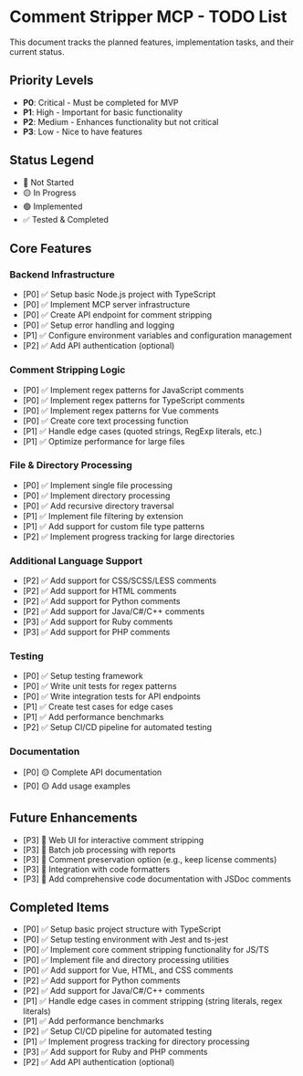 # Comment Stripper MCP - TODO List

This document tracks the planned features, implementation tasks, and their current status.

## Priority Levels
- **P0**: Critical - Must be completed for MVP
- **P1**: High - Important for basic functionality
- **P2**: Medium - Enhances functionality but not critical
- **P3**: Low - Nice to have features

## Status Legend
- 🔴 Not Started
- 🟡 In Progress
- 🟢 Implemented
- ✅ Tested & Completed

## Core Features

### Backend Infrastructure
- [P0] ✅ Setup basic Node.js project with TypeScript
- [P0] ✅ Implement MCP server infrastructure
- [P0] ✅ Create API endpoint for comment stripping
- [P0] ✅ Setup error handling and logging
- [P1] ✅ Configure environment variables and configuration management
- [P2] ✅ Add API authentication (optional)

### Comment Stripping Logic
- [P0] ✅ Implement regex patterns for JavaScript comments
- [P0] ✅ Implement regex patterns for TypeScript comments
- [P0] ✅ Implement regex patterns for Vue comments
- [P0] ✅ Create core text processing function
- [P1] ✅ Handle edge cases (quoted strings, RegExp literals, etc.)
- [P1] ✅ Optimize performance for large files

### File & Directory Processing
- [P0] ✅ Implement single file processing
- [P0] ✅ Implement directory processing
- [P0] ✅ Add recursive directory traversal
- [P1] ✅ Implement file filtering by extension
- [P1] ✅ Add support for custom file type patterns
- [P2] ✅ Implement progress tracking for large directories

### Additional Language Support
- [P2] ✅ Add support for CSS/SCSS/LESS comments
- [P2] ✅ Add support for HTML comments
- [P2] ✅ Add support for Python comments
- [P2] ✅ Add support for Java/C#/C++ comments
- [P3] ✅ Add support for Ruby comments
- [P3] ✅ Add support for PHP comments

### Testing
- [P0] ✅ Setup testing framework
- [P0] ✅ Write unit tests for regex patterns
- [P0] ✅ Write integration tests for API endpoints
- [P1] ✅ Create test cases for edge cases
- [P1] ✅ Add performance benchmarks
- [P2] ✅ Setup CI/CD pipeline for automated testing

### Documentation
- [P0] 🟡 Complete API documentation
- [P0] 🟡 Add usage examples

## Future Enhancements
- [P3] 🔴 Web UI for interactive comment stripping
- [P3] 🔴 Batch job processing with reports
- [P3] 🔴 Comment preservation option (e.g., keep license comments)
- [P3] 🔴 Integration with code formatters
- [P3] 🔴 Add comprehensive code documentation with JSDoc comments

## Completed Items
- [P0] ✅ Setup basic project structure with TypeScript
- [P0] ✅ Setup testing environment with Jest and ts-jest
- [P0] ✅ Implement core comment stripping functionality for JS/TS
- [P0] ✅ Implement file and directory processing utilities
- [P0] ✅ Add support for Vue, HTML, and CSS comments
- [P2] ✅ Add support for Python comments
- [P2] ✅ Add support for Java/C#/C++ comments
- [P1] ✅ Handle edge cases in comment stripping (string literals, regex literals)
- [P1] ✅ Add performance benchmarks
- [P2] ✅ Setup CI/CD pipeline for automated testing
- [P1] ✅ Implement progress tracking for directory processing
- [P3] ✅ Add support for Ruby and PHP comments
- [P2] ✅ Add API authentication (optional)